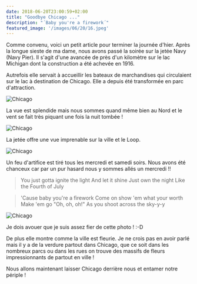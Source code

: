 ```yaml
---
date: 2018-06-20T23:00:59+02:00
title: "Goodbye Chicago ..."
description: "´Baby you're a firework´"
featured_image: '/images/06/20/16.jpeg'
---
```


Comme convenu, voici un petit article pour terminer la journée d'hier. Après la longue sieste de ma dame, nous avons passé la soirée sur la jetée Navy (Navy Pier). Il s'agit d'une avancée de près d'un kilomètre sur le lac Michigan dont la construction a été achevée en 1916.

Autrefois elle servait à accueillir les bateaux de marchandises qui circulaient sur le lac à destination de Chicago. Elle a depuis été transformée en parc d'attraction.

![Chicago](/images/06/20/13.jpeg)

La vue est splendide mais nous sommes quand même bien au Nord et le vent se fait très piquant une fois la nuit tombée !

![Chicago](/images/06/20/14.jpeg)

La jetée offre une vue imprenable sur la ville et le Loop.

![Chicago](/images/06/20/15.jpeg)

Un feu d'artifice est tiré tous les mercredi et samedi soirs. Nous avons été chanceux car par un pur hasard nous y sommes allés un mercredi !!

> You just gotta ignite the light
> And let it shine
> Just own the night
> Like the Fourth of July

> 'Cause baby you're a firework
> Come on show 'em what your worth
> Make 'em go "Oh, oh, oh!"
> As you shoot across the sky-y-y

 

![Chicago](/images/06/20/16.jpeg)

Je dois avouer que je suis assez fier de cette photo ! :-D

De plus elle montre comme la ville est fleurie. Je ne crois pas en avoir parlé mais il y a de la verdure partout dans Chicago, que ce soit dans les nombreux parcs ou dans les rues on trouve des massifs de fleurs impressionnants de partout en ville !

Nous allons maintenant laisser Chicago derrière nous et entamer notre périple !